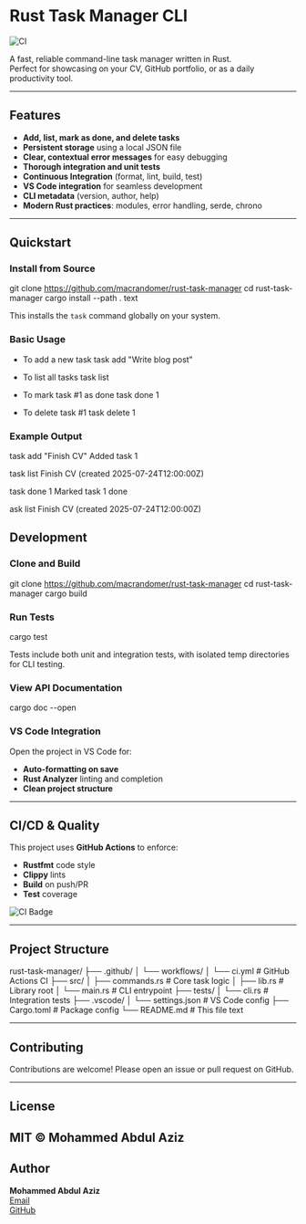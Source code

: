 # Rust Task Manager CLI

![CI](https://github.com/macrandomer/rust-task-manager/actions/workflows/ci.yml/badge.svg)

A fast, reliable command-line task manager written in Rust.  
Perfect for showcasing on your CV, GitHub portfolio, or as a daily productivity tool.

---

## Features

- **Add, list, mark as done, and delete tasks**
- **Persistent storage** using a local JSON file
- **Clear, contextual error messages** for easy debugging
- **Thorough integration and unit tests**
- **Continuous Integration** (format, lint, build, test)
- **VS Code integration** for seamless development
- **CLI metadata** (version, author, help)
- **Modern Rust practices**: modules, error handling, serde, chrono

---

## Quickstart

### Install from Source
git clone https://github.com/macrandomer/rust-task-manager
cd rust-task-manager
cargo install --path .
text

This installs the `task` command globally on your system.

### Basic Usage 

- To add a new task 
task add "Write blog post"

- To list all tasks
task list

- To mark task #1 as done
task done 1

- To delete task #1
task delete 1

### Example Output

task add "Finish CV"
 Added task 1

task list
 Finish CV (created 2025-07-24T12:00:00Z)

task done 1
 Marked task 1 done

ask list
 Finish CV (created 2025-07-24T12:00:00Z)


## Development

### Clone and Build

git clone https://github.com/macrandomer/rust-task-manager
cd rust-task-manager
cargo build

### Run Tests

cargo test

Tests include both unit and integration tests, with isolated temp directories for CLI testing.

### View API Documentation

cargo doc --open

### VS Code Integration

Open the project in VS Code for:
- **Auto-formatting on save**
- **Rust Analyzer** linting and completion
- **Clean project structure**

---

## CI/CD & Quality

This project uses **GitHub Actions** to enforce:
- **Rustfmt** code style
- **Clippy** lints
- **Build** on push/PR
- **Test** coverage

![CI Badge](https://github.com/macrandomer/rust-task-manager/actions/workflows/ci.yml/badge.svg)

---

## Project Structure

rust-task-manager/
├── .github/
│ └── workflows/
│ └── ci.yml # GitHub Actions CI
├── src/
│ ├── commands.rs # Core task logic
│ ├── lib.rs # Library root
│ └── main.rs # CLI entrypoint
├── tests/
│ └── cli.rs # Integration tests
├── .vscode/
│ └── settings.json # VS Code config
├── Cargo.toml # Package config
└── README.md # This file
text

---

## Contributing

Contributions are welcome! Please open an issue or pull request on GitHub.

---

## License

MIT © Mohammed Abdul Aziz
---

## Author

**Mohammed Abdul Aziz**  
[Email](mailto:mohdabdul532@gmail.com)  
[GitHub](https://github.com/macrandomer)